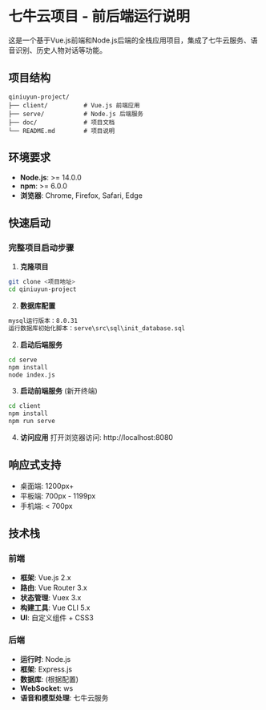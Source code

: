 # 七牛云项目 - 前后端运行说明
这是一个基于Vue.js前端和Node.js后端的全栈应用项目，集成了七牛云服务、语音识别、历史人物对话等功能。

## 项目结构
```
qiniuyun-project/
├── client/          # Vue.js 前端应用
├── serve/           # Node.js 后端服务
├── doc/             # 项目文档
└── README.md        # 项目说明
```

## 环境要求
- **Node.js**: >= 14.0.0
- **npm**: >= 6.0.0
- **浏览器**: Chrome, Firefox, Safari, Edge

## 快速启动
### 完整项目启动步骤
1. **克隆项目**
```bash
git clone <项目地址>
cd qiniuyun-project

```
2. **数据库配置**
```bash
mysql运行版本：8.0.31 
运行数据库初始化脚本：serve\src\sql\init_database.sql
```

2. **启动后端服务**
```bash
cd serve
npm install
node index.js
```
3. **启动前端服务** (新开终端)
```bash
cd client
npm install
npm run serve
```

4. **访问应用**
打开浏览器访问: http://localhost:8080


## 响应式支持
- 桌面端: 1200px+
- 平板端: 700px - 1199px
- 手机端: < 700px

## 技术栈
### 前端
- **框架**: Vue.js 2.x
- **路由**: Vue Router 3.x
- **状态管理**: Vuex 3.x
- **构建工具**: Vue CLI 5.x
- **UI**: 自定义组件 + CSS3

### 后端
- **运行时**: Node.js
- **框架**: Express.js
- **数据库**: (根据配置)
- **WebSocket**: ws
- **语音和模型处理**: 七牛云服务
